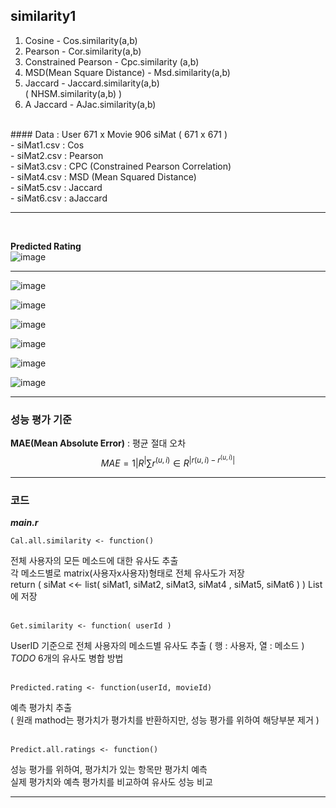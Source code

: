 ## similarity1

1. Cosine - Cos.similarity(a,b) </br>
2. Pearson - Cor.similarity(a,b) </br>
3. Constrained Pearson - Cpc.similarity (a,b) </br>
4. MSD(Mean Square Distance) - Msd.similarity(a,b) </br>
5. Jaccard - Jaccard.similarity(a,b) </br>
( NHSM.similarity(a,b) ) </br>
6. A Jaccard - AJac.similarity(a,b) </br>

</br>
    #### Data : User 671 x  Movie 906
    siMat ( 671 x 671 ) <br>
    - siMat1.csv : Cos <br>
    - siMat2.csv : Pearson <br>
    - siMat3.csv : CPC (Constrained Pearson Correlation) <br>
    - siMat4.csv : MSD (Mean Squared Distance) <br>
    - siMat5.csv : Jaccard <br>
   - siMat6.csv : aJaccard <br>

---


</br>

**Predicted Rating** </br>
![image](https://user-images.githubusercontent.com/31869418/73638062-04151b00-46ad-11ea-8e28-a6decd66d51c.png) </br>

<hr>

![image](https://user-images.githubusercontent.com/31869418/73638064-05dede80-46ad-11ea-9e83-29f60897e78b.png) </br>

![image](https://user-images.githubusercontent.com/31869418/73638066-07a8a200-46ad-11ea-83b1-cab55c24ed8d.png) </br>

![image](https://user-images.githubusercontent.com/31869418/73638069-09726580-46ad-11ea-8ff6-4e40a1c18886.png) </br>

![image](https://user-images.githubusercontent.com/31869418/73638073-0aa39280-46ad-11ea-9ee0-a19262176ed7.png) </br>

![image](https://user-images.githubusercontent.com/31869418/73638080-0d05ec80-46ad-11ea-9c37-e41aa662afde.png) </br>

![image](https://user-images.githubusercontent.com/31869418/73638086-0ecfb000-46ad-11ea-8c38-bad20b9ff261.png) </br>


<hr>

### 성능 평가 기준 </br>
**MAE(Mean Absolute Error)** : 평균 절대 오차 <br>
$$
MAE=1|R^|∑r^(u,i)∈R^|r(u,i)−r^(u,i)|
$$

<hr>

### 코드 </br>
***main.r***

    Cal.all.similarity <- function() 
전체 사용자의 모든 메소드에 대한 유사도 추출 <br>
각 메소드별로 matrix(사용자x사용자)형태로 전체 유사도가 저장 <br>
return ( siMat <<- list( siMat1, siMat2, siMat3, siMat4 , siMat5, siMat6 ) ) List 에 저장 <br><br>
      
    Get.similarity <- function( userId )
UserID 기준으로 전체 사용자의 메소드별 유사도 추출 ( 행 : 사용자, 열 : 메소드 ) <br>
*TODO*  6개의 유사도 병합 방법 <br><br>

    Predicted.rating <- function(userId, movieId)
예측 평가치 추출 <br>
( 원래 mathod는 평가치가 평가치를 반환하지만, 성능 평가를 위하여 해당부분 제거  ) <br><br>

    Predict.all.ratings <- function()
성능 평가를 위하여, 평가치가 있는 항목만 평가치 예측<br>
실제 평가치와 예측 평가치를 비교하여 유사도 성능 비교<br>

<hr>





